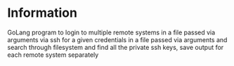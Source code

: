 # Information
GoLang program to login to multiple remote systems in a file passed via arguments
via ssh for a given credentials in a file passed via arguments and search through
filesystem and find all the private ssh keys, save output for each remote system separately
